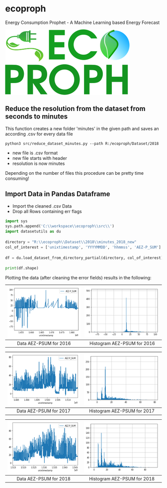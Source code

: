 # ecoproph
Energy Consumption Prophet - A Machine Learning based Energy Forecast

![logo](/assets/logo.png)

## Reduce the resolution from the dataset from seconds to minutes
This function creates a new folder 'minutes' in the given path and saves
an according .csv for every data file

```
python3 src/reduce_dataset_minutes.py --path R:/ecoproph/Dataset/2018
```

- new file is .csv format
- new file starts with header
- resolution is now minutes

Depending on the number of files this procedure can be pretty time consuming!

## Import Data in Pandas Dataframe
- Import the cleaned .csv Data
- Drop all Rows containing err flags

```python
import sys
sys.path.append('C:\\workspace\\ecoproph\\src\\')
import datasetutils as du

directory = "R:\\ecoproph\\Dataset\\2018\\minutes_2018_new"
col_of_interest = ['unixtimestamp', 'YYYYMMDD', 'hhmmss', 'AEZ-P_SUM']

df = du.load_dataset_from_directory_partial(directory, col_of_interest)

print(df.shape)
```

Plotting the data (after cleaning the error fields) results in the following:

| ![logo](/assets/data16.png) | ![histo](/assets/histo_16_AEZ-P_SUM__small.png) |
|:---------------------------:|:-----------------------------------------------:|
| Data AEZ-PSUM for 2016      |  Histogram AEZ-PSUM for 2016                    |

| ![logo](/assets/data17.png) | ![histo](/assets/histo_17_AEZ-P_SUM__small.png) |
|:---------------------------:|:-----------------------------------------------:|
| Data AEZ-PSUM for 2017      |  Histogram AEZ-PSUM for 2017                    |

| ![logo](/assets/data18.png) | ![histo](/assets/histo_18_AEZ-P_SUM__small.png) |
|:---------------------------:|:-----------------------------------------------:|
| Data AEZ-PSUM for 2018      |  Histogram AEZ-PSUM for 2018                    |


